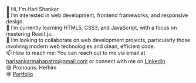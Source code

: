 👋 Hi, I’m Hari Shankar <br>
👀 I’m interested in web development, frontend frameworks, and responsive design. <br>
🌱 I’m currently learning HTML5, CSS3, and JavaScript, with a focus on mastering React.js. <br>
💞️ I’m looking to collaborate on web development projects, particularly those involving modern web technologies and clean, efficient code. <br>
📫 How to reach me: You can reach out to me via email at harisankarmahapatro@gmail.com or connect with me on <a href="https://www.linkedin.com/in/harishankarmahapatro/" >LinkedIn</a>  <br>
😄 Pronouns: He/him <br>
🕸 <a href="https://mahapatro.netlify.app/" >Portfolio</a> 

<!---
MahapatroHari/MahapatroHari is a ✨ special ✨ repository because its `README.md` (this file) appears on your GitHub profile.
You can click the Preview link to take a look at your changes.
--->
